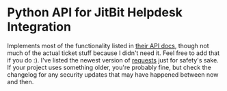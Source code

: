 # Python API for JitBit Helpdesk Integration

Implements most of the functionality listed in [their API docs](https://www.jitbit.com/helpdesk/helpdesk-api/), 
though not much of the actual ticket stuff because I didn't need it. Feel free to add that if you do :). I've
listed the newest version of [requests](http://docs.python-requests.org/en/master/) just for safety's sake. If
your project uses something older, you're probably fine, but check the changelog for any security updates
that may have happened between now and then.
